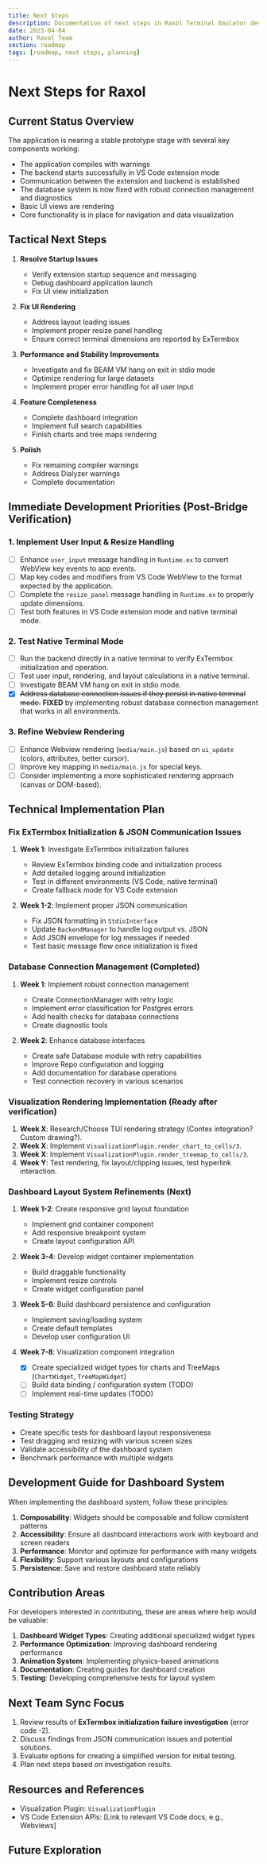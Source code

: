 ```yaml
---
title: Next Steps
description: Documentation of next steps in Raxol Terminal Emulator development
date: 2023-04-04
author: Raxol Team
section: roadmap
tags: [roadmap, next steps, planning]
---
```


# Next Steps for Raxol

## Current Status Overview

The application is nearing a stable prototype stage with several key components working:

- The application compiles with warnings
- The backend starts successfully in VS Code extension mode
- Communication between the extension and backend is established
- The database system is now fixed with robust connection management and diagnostics
- Basic UI views are rendering
- Core functionality is in place for navigation and data visualization

## Tactical Next Steps

1. **Resolve Startup Issues**

   - Verify extension startup sequence and messaging
   - Debug dashboard application launch
   - Fix UI view initialization

2. **Fix UI Rendering**

   - Address layout loading issues
   - Implement proper resize panel handling
   - Ensure correct terminal dimensions are reported by ExTermbox

3. **Performance and Stability Improvements**

   - Investigate and fix BEAM VM hang on exit in stdio mode
   - Optimize rendering for large datasets
   - Implement proper error handling for all user input

4. **Feature Completeness**

   - Complete dashboard integration
   - Implement full search capabilities
   - Finish charts and tree maps rendering

5. **Polish**
   - Fix remaining compiler warnings
   - Address Dialyzer warnings
   - Complete documentation

## Immediate Development Priorities (Post-Bridge Verification)

### 1. Implement User Input & Resize Handling

- [ ] Enhance `user_input` message handling in `Runtime.ex` to convert WebView key events to app events.
- [ ] Map key codes and modifiers from VS Code WebView to the format expected by the application.
- [ ] Complete the `resize_panel` message handling in `Runtime.ex` to properly update dimensions.
- [ ] Test both features in VS Code extension mode and native terminal mode.

### 2. Test Native Terminal Mode

- [ ] Run the backend directly in a native terminal to verify ExTermbox initialization and operation.
- [ ] Test user input, rendering, and layout calculations in a native terminal.
- [ ] Investigate BEAM VM hang on exit in stdio mode.
- [x] ~~Address database connection issues if they persist in native terminal mode.~~ **FIXED** by implementing robust database connection management that works in all environments.

### 3. Refine Webview Rendering

- [ ] Enhance Webview rendering (`media/main.js`) based on `ui_update` (colors, attributes, better cursor).
- [ ] Improve key mapping in `media/main.js` for special keys.
- [ ] Consider implementing a more sophisticated rendering approach (canvas or DOM-based).

## Technical Implementation Plan

### Fix ExTermbox Initialization & JSON Communication Issues

1. **Week 1**: Investigate ExTermbox initialization failures

   - Review ExTermbox binding code and initialization process
   - Add detailed logging around initialization
   - Test in different environments (VS Code, native terminal)
   - Create fallback mode for VS Code extension

2. **Week 1-2**: Implement proper JSON communication
   - Fix JSON formatting in `StdioInterface`
   - Update `BackendManager` to handle log output vs. JSON
   - Add JSON envelope for log messages if needed
   - Test basic message flow once initialization is fixed

### Database Connection Management (Completed)

1. **Week 1**: Implement robust connection management

   - Create ConnectionManager with retry logic
   - Implement error classification for Postgres errors
   - Add health checks for database connections
   - Create diagnostic tools

2. **Week 2**: Enhance database interfaces
   - Create safe Database module with retry capabilities
   - Improve Repo configuration and logging
   - Add documentation for database operations
   - Test connection recovery in various scenarios

### Visualization Rendering Implementation (Ready after verification)

1. **Week X**: Research/Choose TUI rendering strategy (Contex integration? Custom drawing?).
2. **Week X**: Implement `VisualizationPlugin.render_chart_to_cells/3`.
3. **Week X**: Implement `VisualizationPlugin.render_treemap_to_cells/3`.
4. **Week Y**: Test rendering, fix layout/clipping issues, test hyperlink interaction.

### Dashboard Layout System Refinements (Next)

1. **Week 1-2**: Create responsive grid layout foundation

   - Implement grid container component
   - Add responsive breakpoint system
   - Create layout configuration API

2. **Week 3-4**: Develop widget container implementation

   - Build draggable functionality
   - Implement resize controls
   - Create widget configuration panel

3. **Week 5-6**: Build dashboard persistence and configuration

   - Implement saving/loading system
   - Create default templates
   - Develop user configuration UI

4. **Week 7-8**: Visualization component integration
   - [x] Create specialized widget types for charts and TreeMaps (`ChartWidget`, `TreeMapWidget`)
   - [ ] Build data binding / configuration system (TODO)
   - [ ] Implement real-time updates (TODO)

### Testing Strategy

- Create specific tests for dashboard layout responsiveness
- Test dragging and resizing with various screen sizes
- Validate accessibility of the dashboard system
- Benchmark performance with multiple widgets

## Development Guide for Dashboard System

When implementing the dashboard system, follow these principles:

1. **Composability**: Widgets should be composable and follow consistent patterns
2. **Accessibility**: Ensure all dashboard interactions work with keyboard and screen readers
3. **Performance**: Monitor and optimize for performance with many widgets
4. **Flexibility**: Support various layouts and configurations
5. **Persistence**: Save and restore dashboard state reliably

## Contribution Areas

For developers interested in contributing, these are areas where help would be valuable:

1. **Dashboard Widget Types**: Creating additional specialized widget types
2. **Performance Optimization**: Improving dashboard rendering performance
3. **Animation System**: Implementing physics-based animations
4. **Documentation**: Creating guides for dashboard creation
5. **Testing**: Developing comprehensive tests for layout system

## Next Team Sync Focus

1. Review results of **ExTermbox initialization failure investigation** (error code -2).
2. Discuss findings from JSON communication issues and potential solutions.
3. Evaluate options for creating a simplified version for initial testing.
4. Plan next steps based on investigation results.

## Resources and References

- Visualization Plugin: `VisualizationPlugin`
- VS Code Extension APIs: [Link to relevant VS Code docs, e.g., Webviews]

## Future Exploration
